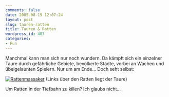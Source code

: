 ```yaml
---
comments: false
date: 2005-08-19 12:07:24
layout: post
slug: tauren-ratten
title: Tauren & Ratten
wordpress_id: 487
categories:
- Fun
---
```


Manchmal kann man sich nur noch wundern. Da kämpft sich ein einzelner Taure durch gefährliche Gebiete, bevölkerte Städte, vorbei an Wachen und übelgelaunten Spielern. Nur um am Ende... Doch seht selbst:

[![Rattenmassaker](http://photos21.flickr.com/35288488_d4e01026ed.jpg)](http://www.flickr.com/photos/walsweer/35288488/)
(Links über den Ratten liegt der Taure)

Um Ratten in der Tiefbahn zu killen? Ich glaubs nicht...
